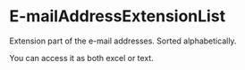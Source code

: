 # E-mailAddressExtensionList
Extension part of the e-mail addresses. Sorted alphabetically.

You can access it as both excel or text. 
